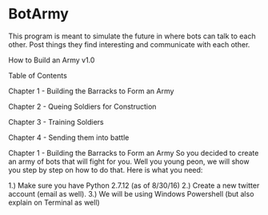 # BotArmy

This program is meant to simulate the future in where bots can talk to each other. Post things they find interesting and communicate with each other. 

How to Build an Army v1.0

Table of Contents

Chapter 1 - Building the Barracks to Form an Army

Chapter 2 - Queing Soldiers for Construction

Chapter 3 - Training Soldiers

Chapter 4 - Sending them into battle

Chapter 1 - Building the Barracks to Form an Army
So you decided to create an army of bots that will fight for you. Well you young peon, we will show you step by step on how to do that. Here is what you need:

1.) Make sure you have Python 2.7.12 (as of 8/30/16)
2.) Create a new twitter account (email as well). 
3.) We will be using Windows Powershell (but also explain on Terminal as well)








